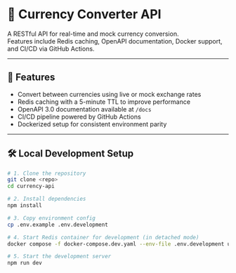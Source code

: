 # 💱 Currency Converter API

A RESTful API for real-time and mock currency conversion.  
Features include Redis caching, OpenAPI documentation, Docker support, and CI/CD via GitHub Actions.

---

## 🚀 Features

- Convert between currencies using live or mock exchange rates
- Redis caching with a 5-minute TTL to improve performance
- OpenAPI 3.0 documentation available at `/docs`
- CI/CD pipeline powered by GitHub Actions
- Dockerized setup for consistent environment parity

---

## 🛠️ Local Development Setup

```bash
# 1. Clone the repository
git clone <repo>
cd currency-api

# 2. Install dependencies
npm install

# 3. Copy environment config
cp .env.example .env.development

# 4. Start Redis container for development (in detached mode)
docker compose -f docker-compose.dev.yaml --env-file .env.development up -d

# 5. Start the development server
npm run dev
```
